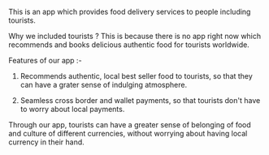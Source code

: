 This is an app which provides food delivery services to people including tourists.

Why we included tourists ?
This is because there is no app right now which recommends and books delicious authentic food  for tourists worldwide.

Features of our app :-

1. Recommends authentic, local best seller food to tourists, so that they can have a grater sense of indulging atmosphere.

2. Seamless cross border and wallet payments, so that tourists don't have to worry about local payments.

Through our app, tourists can have a greater sense of belonging of food and culture of different currencies, without worrying about having local currency in their hand.


